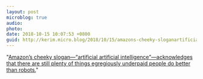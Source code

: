 ```yaml
---
layout: post
microblog: true
audio: 
photo: 
date: 2018-10-15 10:07:53 +0800
guid: http://kerim.micro.blog/2018/10/15/amazons-cheeky-sloganartificial.html
---
```

"[Amazon’s cheeky slogan—“artificial artificial intelligence”—acknowledges that there are still plenty of things egregiously underpaid people do better than robots.](https://logicmag.io/05-the-automation-charade/)"
